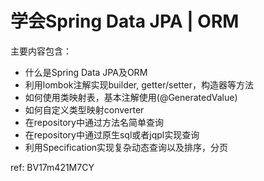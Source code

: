 # 学会Spring Data JPA | ORM

主要内容包含：
- 什么是Spring Data JPA及ORM
- 利用lombok注解实现builder, getter/setter，构造器等方法
- 如何使用类映射表，基本注解使用(@GeneratedValue)
- 如何自定义类型映射converter
- 在repository中通过方法名简单查询
- 在repository中通过原生sql或者jqpl实现查询
- 利用Specification实现复杂动态查询以及排序，分页

ref:
BV17m421M7CY
